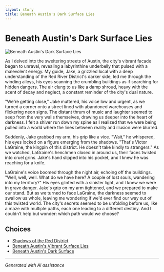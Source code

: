 ```yaml
---
layout: story
title: Beneath Austin's Dark Surface Lies
---
```


# Beneath Austin's Dark Surface Lies

![Beneath Austin's Dark Surface Lies](/input_images/26.jpg)

As I delved into the sweltering streets of Austin, the city's vibrant facade began to unravel, revealing a labyrinthine underbelly that pulsed with a malevolent energy. My guide, Jake, a grizzled local with a deep understanding of the Red River District's darker side, led me through the winding alleys, his eyes scanning the crumbling buildings as if searching for hidden dangers. The air clung to us like a damp shroud, heavy with the scent of decay and neglect, a constant reminder of the city's dual nature.

"We're getting close," Jake muttered, his voice low and urgent, as we turned a corner onto a street lined with abandoned warehouses and flickering neon signs. The distant thrum of music and laughter seemed to seep from the very walls themselves, drawing us deeper into the heart of darkness. I felt a shiver run down my spine as I realized that we were being pulled into a world where the lines between reality and illusion were blurred.

Suddenly, Jake grabbed my arm, his grip like a vice. "Wait," he whispered, his eyes locked on a figure emerging from the shadows. "That's Victor LaGraine, the kingpin of this district. He doesn't take kindly to strangers." As we watched, LaGraine's henchmen closed in around us, their faces twisted into cruel grins. Jake's hand slipped into his pocket, and I knew he was reaching for a knife.

LaGraine's voice boomed through the night air, echoing off the buildings. "Well, well, well. What do we have here? A couple of lost souls, wandering into my territory?" His eyes glinted with a sinister light, and I knew we were in grave danger. Jake's grip on my arm tightened, and we prepared to make our stand. But as we turned to face LaGraine, the darkness seemed to swallow us whole, leaving me wondering if we'd ever find our way out of this twisted world. The city's secrets seemed to be unfolding before us, like a maze with multiple paths, each one leading to a different destiny. And I couldn't help but wonder: which path would we choose?


## Choices

* [Shadows of the Red District](/stories/67)
* [Beneath Austin's Vibrant Surface Lies](/stories/24)
* [Beneath Austin's Dark Surface](/stories/50)


---
*Generated with AI assistance*
